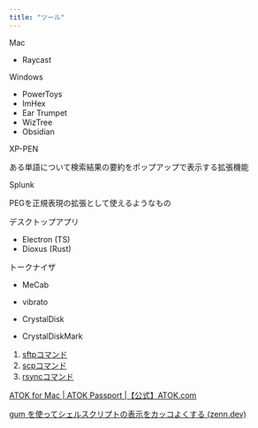 ```yaml
---
title: "ツール"
---
```



Mac
- Raycast

Windows
- PowerToys
- ImHex
- Ear Trumpet
- WizTree
- Obsidian

XP-PEN

ある単語について検索結果の要約をポップアップで表示する拡張機能

Splunk

PEGを正規表現の拡張として使えるようなもの

デスクトップアプリ
- Electron (TS)
- Dioxus (Rust)

トークナイザ
- MeCab
- vibrato

- CrystalDisk
- CrystalDiskMark

1. [sftpコマンド](https://prokou.caitsith.info/sh/file-transfer.html#sftp%E3%82%B3%E3%83%9E%E3%83%B3%E3%83%89)
2. [scpコマンド](https://prokou.caitsith.info/sh/file-transfer.html#scp%E3%82%B3%E3%83%9E%E3%83%B3%E3%83%89)
3. [rsyncコマンド](https://prokou.caitsith.info/sh/file-transfer.html#rsync%E3%82%B3%E3%83%9E%E3%83%B3%E3%83%89)

[ATOK for Mac | ATOK Passport |【公式】ATOK.com](https://atok.com/mac/)

[gum を使ってシェルスクリプトの表示をカッコよくする (zenn.dev)](https://zenn.dev/kou_pg_0131/articles/gum-introduction)